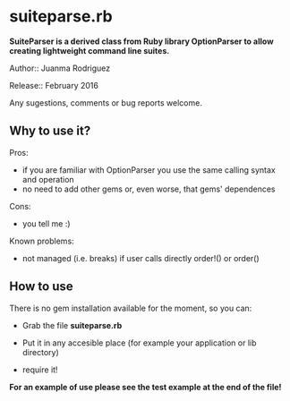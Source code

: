 # suiteparse.rb

**SuiteParser is a derived class from Ruby library OptionParser to allow
creating lightweight command line suites.**

Author:: Juanma Rodriguez

Release:: February 2016

Any sugestions, comments or bug reports welcome.

## Why to use it?

Pros:
 * if you are familiar with OptionParser you use the same calling syntax 
   and operation
 * no need to add other gems or, even worse, that gems' dependences

Cons:
 * you tell me :)

Known problems:
 * not managed (i.e. breaks) if user calls directly order!() or order()

## How to use

There is no gem installation available for the moment, so you can:

 * Grab the file **suiteparse.rb**

 * Put it in any accesible place (for example your application
   or lib directory)

 * require it!

**For an example of use please see the test example at the end of the file!**
